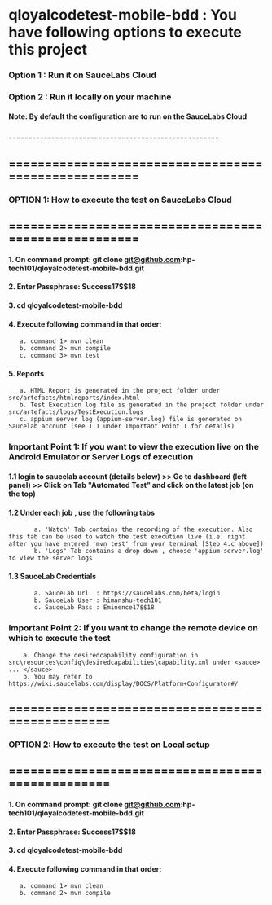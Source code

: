 # qloyalcodetest-mobile-bdd : You have following options to execute this project <br/>
### Option 1 : Run it on SauceLabs Cloud <br/>
### Option 2 : Run it locally on your machine <br/>
#### Note: By default the configuration are to run on the SauceLabs Cloud
### ------------------------------------------------------
## ===================================================== <br/>
### OPTION 1: How to execute the test on SauceLabs Cloud <br/>
## ===================================================== <br/>

#### 1. On command prompt: git clone git@github.com:hp-tech101/qloyalcodetest-mobile-bdd.git <br/>
#### 2. Enter Passphrase: Success17$$18 <br/>
#### 3. cd qloyalcodetest-mobile-bdd <br/>
#### 4. Execute following command in that order: <br/>
       a. command 1> mvn clean 
       b. command 2> mvn compile 
       c. command 3> mvn test 
#### 5. Reports <br/>
       a. HTML Report is generated in the project folder under src/artefacts/htmlreports/index.html 
       b. Test Execution log file is generated in the project folder under src/artefacts/logs/TestExecution.logs 
       c. appium server log (appium-server.log) file is generated on Saucelab account (see 1.1 under Important Point 1 for details)
       
### Important Point 1: If you want to view the execution live on the Android Emulator or Server Logs of execution 
#### 1.1 login to saucelab account (details below) >> Go to dashboard (left panel) >> Click on Tab "Automated Test" and click on the latest job (on the top)
#### 1.2 Under each job , use the following tabs
           a. 'Watch' Tab contains the recording of the execution. Also this tab can be used to watch the test execution live (i.e. right after you have entered 'mvn test' from your terminal [Step 4.c above]) 
           b. 'Logs' Tab contains a drop down , choose 'appium-server.log' to view the server logs
#### 1.3 SauceLab Credentials
           a. SauceLab Url  : https://saucelabs.com/beta/login
           b. SauceLab User : himanshu-tech101
           c. SauceLab Pass : Eminence17$$18

### Important Point 2: If you want to change the remote device on which to execute the test 
        a. Change the desiredcapability configuration in src\resources\config\desiredcapabilities\capability.xml under <sauce> ... </sauce>
        b. You may refer to https://wiki.saucelabs.com/display/DOCS/Platform+Configurator#/
       
## ================================================= <br/> 
### OPTION 2: How to execute the test on Local setup <br/>
## ================================================= <br/>

#### 1. On command prompt: git clone git@github.com:hp-tech101/qloyalcodetest-mobile-bdd.git <br/>
#### 2. Enter Passphrase: Success17$$18 <br/>
#### 3. cd qloyalcodetest-mobile-bdd <br/>
#### 4. Execute following command in that order: <br/>
       a. command 1> mvn clean 
       b. command 2> mvn compile 

